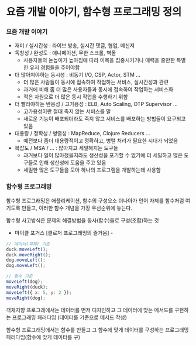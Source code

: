 # 요즘 개발 이야기, 함수형 프로그래밍 정의

### 요즘 개발 이야기

* 재미 / 실시간성 : 라이브 방송, 실시간 댓글, 협업, 메신저
* 독창성 / 완성도 : 애니메이션, 무한 스크롤, 벽돌
  * 사용자들의 눈높이가 높아짐에 따라 이목을 집중시키거나 매력을 줄만한 특별한 유저 경험들을 주어야함
* 더 많아져야하는 동시성 : 비동기 I/O, CSP, Actor, STM ...
  * 더 많은 사람들이 동시에 접속하여 작업하는 서비스, 실시간성과 관련
  * 과거에 비해 좀 더 많은 사용자들과 동시에 접속하여 작업하는 서비스화 
  * 적은 자원으로 더 많은 동시 작업을 수행하기 위함
* 더 빨라야하는 반응성 / 고가용성 : ELB, Auto Scaling, OTP Supervisor ...
  * 고가용성이란 절대 죽지 않는 서비스를 말
  * 새로운 기능이 배포되더라도 죽지 않고 서비스를 배포하는 방법들이 요구되고 있음
* 대용량 / 정확성 / 병렬성 : MapReduce, Clojure Reducers ...
  * 예전보다 좀더 대용량적이고 정확하고, 병렬 처리가 필요한 시대가 되었음
* 복잡도 / MSA / ... : 많아지고 세밀해지는 도구들
  * 과거보다 일이 많아졌을지라도 생산성을 포기할 수 없기에 더 세밀하고 많은 도구들로 인해 생산성에 도움을 주고 있음
  * 세밀한 많은 도구들을 모아 하나의 프로그램을 개발하는데 사용함

### 함수형 프로그래밍

함수형 프로그래밍은 애플리케이션, 함수의 구성요소 더나아가 언어 자체를 함수처럼 여기도록 만들고, 이러한 함수 개념을 가장 우선순위에 놓는다.

 함수형 사고방식은 문제의 해결방법을 동사\(함수\)들로 구성\(조합\)하는 것

 - 마이클 포거스 \[클로저 프로그래밍의 즐거움\] -

```javascript
// 데이터(객체) 기준
duck.moveLeft();
duck.moveRight();
dog.moveLeft();
dog.moveLeft();

// 함수 기준
moveLeft(dog);
moveRight(duck);
moveLeft({ x: 5, y: 2 });
moveRight(dog);
```

객체지향 프로그래에서는 데이터를 먼저 디자인하고 그 데이터에 맞는 메서드를 구현하는 프로그래밍 패러다임 \(데이터를 기준으로 메서드 작성\)

함수형 프로그래밍에서는 함수를 만들고 그 함수에 맞게 데이터를 구성하는 프로그래밍 패러다임\(함수에 맞게 데이터를 구\)


